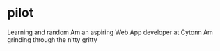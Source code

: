 # pilot
Learning and random
Am an aspiring Web App developer at Cytonn
Am grinding through the nitty gritty
